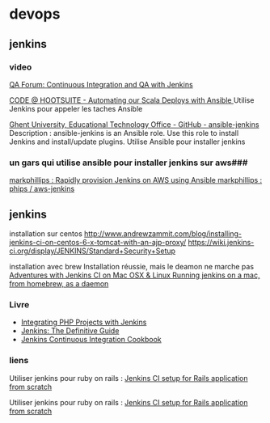 devops
=======

## jenkins ##


### video ###
[ QA Forum: Continuous Integration and QA with Jenkins ](http://www.youtube.com/watch?v=JBQ75CfKInc)

[CODE @ HOOTSUITE - Automating our Scala Deploys with Ansible  ](http://code.hootsuite.com/automating-our-scala-deploys/)
Utilise Jenkins pour appeler les taches Ansible

[ Ghent University, Educational Technology Office - GitHub - ansible-jenkins ](https://github.com/ICTO/ansible-jenkins)
Description : ansible-jenkins is an Ansible role. Use this role to install Jenkins and install/update plugins.
Utilise Ansible pour installer jenkins

### un gars qui utilise ansible pour installer jenkins sur aws###
[ markphillips : Rapidly provision Jenkins on AWS using Ansible ](http://probably.co.uk/rapidly-provision-jenkins-on-aws-using-ansible.html)
[ markphillips : phips / aws-jenkins ](https://github.com/phips/aws-jenkins)


## jenkins ##


installation sur centos 
http://www.andrewzammit.com/blog/installing-jenkins-ci-on-centos-6-x-tomcat-with-an-ajp-proxy/
https://wiki.jenkins-ci.org/display/JENKINS/Standard+Security+Setup

installation avec brew
Installation réussie, mais le deamon ne marche pas
[ Adventures with Jenkins CI on Mac OSX & Linux ](http://shashikantjagtap.net/adventures-with-jenkins-macosx-linux/)
[ Running jenkins on a mac, from homebrew, as a daemon ](http://mattonrails.wordpress.com/2011/06/08/jenkins-homebrew-mac-daemo/)

### Livre ###
- [ Integrating PHP Projects with Jenkins ](http://shop.oreilly.com/product/0636920021353.do )
- [ Jenkins: The Definitive Guide ](http://shop.oreilly.com/product/0636920010326.do)
- [ Jenkins Continuous Integration Cookbook ](http://www.packtpub.com/jenkins-continuous-integration-cookbook/book)

### liens ###
Utiliser jenkins pour ruby on rails : 
[ Jenkins CI setup for Rails application from scratch ](http://gistflow.com/posts/492-jenkins-ci-setup-for-rails-application-from-scratch) 

Utiliser jenkins pour ruby on rails : 
[Jenkins CI setup for Rails application from scratch](http://gistflow.com/posts/492-jenkins-ci-setup-for-rails-application-from-scratch) 

